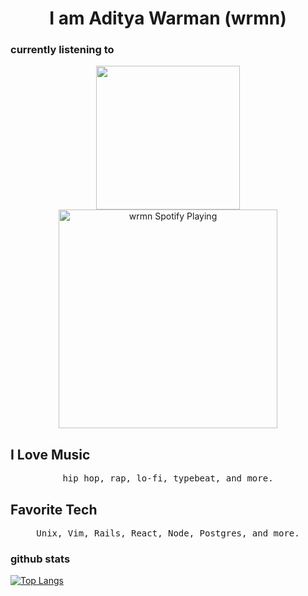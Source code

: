 <h1 align= "center"><b> I am Aditya Warman (wrmn)</b></h1>

### currently listening to
[<p align="center">  <img src="https://media.giphy.com/media/jAe22Ec5iICCk/giphy.gif" width="230px">
<img src="https://spotify-currently-playing-track.wrmn.vercel.app/api" alt="wrmn Spotify Playing" width="350" /></p>](https://open.spotify.com/user/37r153i67zzn95embjph0c3bd)

## I Love Music
<p align="center">
<samp>
hip hop, rap, lo-fi, typebeat, and more.
</samp>
</p>

## Favorite Tech
<p align="center">
<samp>
Unix, Vim, Rails, React, Node, Postgres, and more.
</samp>
</p>

### github stats
[![Top Langs](https://github-readme-stats.vercel.app/api/top-langs/?username=wrmn)](https://github.com/anuraghazra/github-readme-stats)
